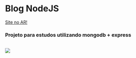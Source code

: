 <h1>Blog NodeJS</h1>
<a href="https://blognodeperson.herokuapp.com/" target="_blank">Site no AR!</a>
<h3>Projeto para estudos utilizando mongodb + express</h3><br>
<img src="https://user-images.githubusercontent.com/78341732/176498197-1bec5b7c-024f-4788-9ce6-463062ec0f1c.png" />

